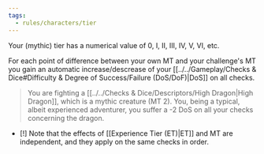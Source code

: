 ```yaml
---
tags:
  - rules/characters/tier
---
```

Your (mythic) tier has a numerical value of 0, I, II, III, IV, V, VI, etc.

For each point of difference between your own MT and your challenge's MT you gain an automatic increase/descrease of your [[../../Gameplay/Checks & Dice#Difficulty & Degree of Success/Failure (DoS/DoF)|DoS]] on all checks.
> You are fighting a [[../../Checks & Dice/Descriptors/High Dragon|High Dragon]], which is a mythic creature (MT 2). You, being a typical, albeit experienced adventurer, you suffer a -2 DoS on all your checks concerning the dragon.

- [!] Note that the effects of  [[Experience Tier (ET)|ET]] and MT are independent, and they apply on the same checks in order.
